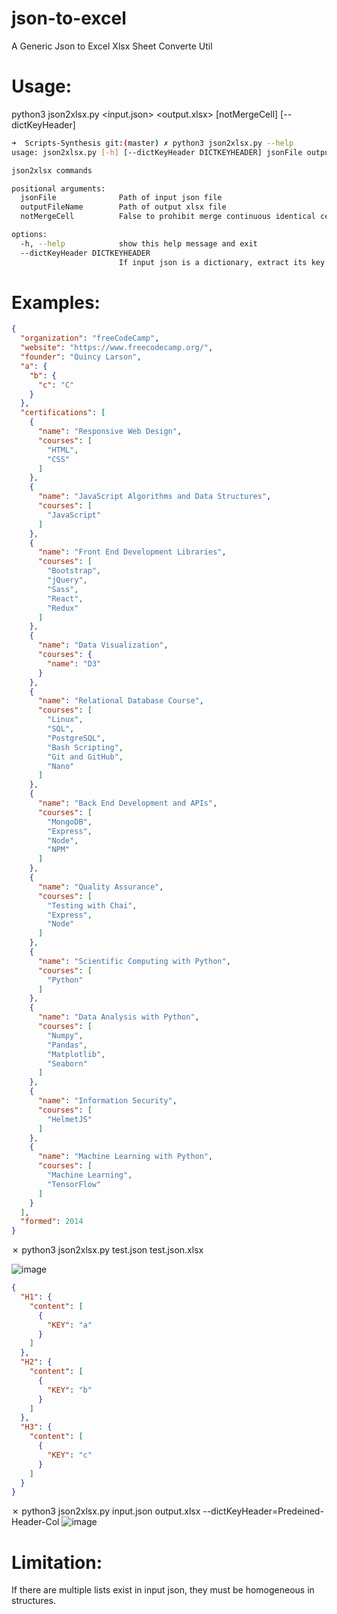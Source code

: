 # json-to-excel
  A Generic Json to Excel Xlsx Sheet Converte Util

# Usage:
python3 json2xlsx.py <input.json> <output.xlsx> [notMergeCell] [--dictKeyHeader]
  
```sh
➜  Scripts-Synthesis git:(master) ✗ python3 json2xlsx.py --help
usage: json2xlsx.py [-h] [--dictKeyHeader DICTKEYHEADER] jsonFile outputFileName

json2xlsx commands

positional arguments:
  jsonFile              Path of input json file
  outputFileName        Path of output xlsx file
  notMergeCell          False to prohibit merge continuous identical cell vertically

options:
  -h, --help            show this help message and exit
  --dictKeyHeader DICTKEYHEADER
                        If input json is a dictionary, extract its key as content of specified header column
```

# Examples:
```json
{
  "organization": "freeCodeCamp",
  "website": "https://www.freecodecamp.org/",
  "founder": "Quincy Larson",
  "a": {
    "b": {
      "c": "C"
    }
  },
  "certifications": [
    {
      "name": "Responsive Web Design",
      "courses": [
        "HTML",
        "CSS"
      ]
    },
    {
      "name": "JavaScript Algorithms and Data Structures",
      "courses": [
        "JavaScript"
      ]
    },
    {
      "name": "Front End Development Libraries",
      "courses": [
        "Bootstrap",
        "jQuery",
        "Sass",
        "React",
        "Redux"
      ]
    },
    {
      "name": "Data Visualization",
      "courses": {
        "name": "D3"
      }
    },
    {
      "name": "Relational Database Course",
      "courses": [
        "Linux",
        "SQL",
        "PostgreSQL",
        "Bash Scripting",
        "Git and GitHub",
        "Nano"
      ]
    },
    {
      "name": "Back End Development and APIs",
      "courses": [
        "MongoDB",
        "Express",
        "Node",
        "NPM"
      ]
    },
    {
      "name": "Quality Assurance",
      "courses": [
        "Testing with Chai",
        "Express",
        "Node"
      ]
    },
    {
      "name": "Scientific Computing with Python",
      "courses": [
        "Python"
      ]
    },
    {
      "name": "Data Analysis with Python",
      "courses": [
        "Numpy",
        "Pandas",
        "Matplotlib",
        "Seaborn"
      ]
    },
    {
      "name": "Information Security",
      "courses": [
        "HelmetJS"
      ]
    },
    {
      "name": "Machine Learning with Python",
      "courses": [
        "Machine Learning",
        "TensorFlow"
      ]
    }
  ],
  "formed": 2014
}
```
✗ python3 json2xlsx.py test.json test.json.xlsx

![image](https://github.com/user-attachments/assets/fbdb789f-5140-49be-b30b-da935cf8401c)




```json
{
  "H1": {
    "content": [
      {
        "KEY": "a"
      }
    ]
  },
  "H2": {
    "content": [
      {
        "KEY": "b"
      }
    ]
  },
  "H3": {
    "content": [
      {
        "KEY": "c"
      }
    ]
  }
}
```
✗ python3 json2xlsx.py input.json output.xlsx --dictKeyHeader=Predeined-Header-Col
![image](https://github.com/user-attachments/assets/e30885b8-bf93-4127-b334-38f83eb0f694)

# Limitation:
If there are multiple lists exist in input json, they must be homogeneous in structures.



